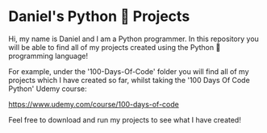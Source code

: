 # Daniel's Python 🐍 Projects
Hi, my name is Daniel and I am a Python programmer. In this repository you will be able to find all of my projects created using the Python 🐍 programming language!

For example, under the '100-Days-Of-Code' folder you will find all of my projects which I have created so far, whilst taking the '100 Days Of Code Python' Udemy course:

https://www.udemy.com/course/100-days-of-code

Feel free to download and run my projects to see what I have created!
